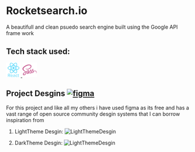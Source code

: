 # Rocketsearch.io

A beautifull and clean psuedo search engine built using the Google API frame work

## Tech stack used:

<a href="https://reactjs.org/" target="_blank" rel="noreferrer"> <img src="https://raw.githubusercontent.com/devicons/devicon/master/icons/react/react-original-wordmark.svg" alt="react" width="40" height="40"/> </a> <a href="https://sass-lang.com" target="_blank" rel="noreferrer"> <img src="https://raw.githubusercontent.com/devicons/devicon/master/icons/sass/sass-original.svg" alt="sass" width="40" height="40"/> </a>

## Project Desgins <a href="https://www.figma.com/" target="_blank" rel="noreferrer"> <img src="https://www.vectorlogo.zone/logos/figma/figma-icon.svg" alt="figma" width="20" height="20"/> </a>

For this project and like all my others i have used figma as its free and has a vast range of open source community desgin systems that I can borrow inspiration from

1. LightTheme Desgin:
   ![LightThemeDesgin](https://github.com/akshatsabavat/Rocketsearch.io/blob/9539a1ff0276ea20787fec1c4318c338e944c422/src/Assets/LightTheme.jpg)

2. DarkTheme Desgin:
   ![LightThemeDesgin](https://github.com/akshatsabavat/Rocketsearch.io/blob/9539a1ff0276ea20787fec1c4318c338e944c422/src/Assets/DarkTheme.jpg)

